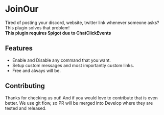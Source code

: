 # JoinOur
Tired of posting your discord, website, twitter link whenever someone asks?  
This plugin solves that problem!  
**This plugin requires Spigot due to ChatClickEvents**
## Features
- Enable and Disable any command that you want.
- Setup custom messages and most importantly custom links.
- Free and always will be.
## Contributing 
Thanks for checking us out! And if you would love to contribute that is even better. We use git flow, so PR will be merged into Develop where they are tested and released.
